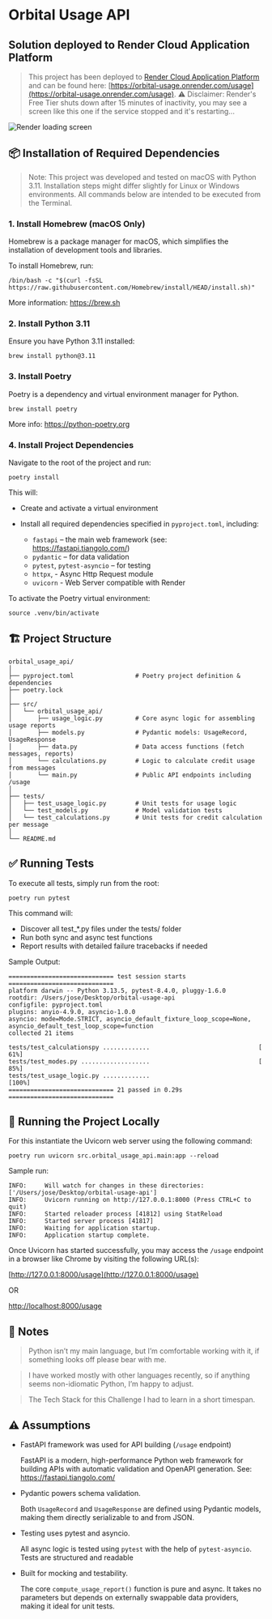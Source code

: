 # Orbital Usage API

## Solution deployed to Render Cloud Application Platform

> This project has been deployed to [Render Cloud Application Platform](https://render.com/) and can be found here: [https://orbital-usage.onrender.com/usage](https://orbital-usage.onrender.com/usage). ⚠️ Disclaimer: Render's Free Tier shuts down after 15 minutes of inactivity, you may see  a screen like this one if the service stopped and it's restarting...

![Render loading screen](https://i.ibb.co/GQ5bNgnd/application-loading.jpg)

## 📦 Installation of Required Dependencies

> Note: This project was developed and tested on macOS with Python 3.11. Installation steps might differ slightly for Linux or Windows environments. All commands below are intended to be executed from the Terminal.

### 1. Install Homebrew (macOS Only)

Homebrew is a package manager for macOS, which simplifies the installation of development tools and libraries.

To install Homebrew, run:

```
/bin/bash -c "$(curl -fsSL https://raw.githubusercontent.com/Homebrew/install/HEAD/install.sh)"
```
More information: https://brew.sh

### 2. Install Python 3.11

Ensure you have Python 3.11 installed:

```
brew install python@3.11
```

### 3. Install Poetry

Poetry is a dependency and virtual environment manager for Python.

```
brew install poetry
```

More info: https://python-poetry.org

### 4. Install Project Dependencies

Navigate to the root of the project and run:

```
poetry install
```

This will:

- Create and activate a virtual environment
- Install all required dependencies specified in `pyproject.toml`, including:

  - `fastapi` – the main web framework (see: https://fastapi.tiangolo.com/)
  - `pydantic` – for data validation
  - `pytest`, `pytest-asyncio` – for testing
  - `httpx`,  - Async Http Request module
  - `uvicorn` - Web Server compatible with Render

To activate the Poetry virtual environment:

```
source .venv/bin/activate
```

## 🏗️ Project Structure

```
orbital_usage_api/
│
├── pyproject.toml                 # Poetry project definition & dependencies
├── poetry.lock
│
├── src/
│   └── orbital_usage_api/
│       ├── usage_logic.py         # Core async logic for assembling usage reports
│       ├── models.py              # Pydantic models: UsageRecord, UsageResponse
│       ├── data.py                # Data access functions (fetch messages, reports)
│       └── calculations.py        # Logic to calculate credit usage from messages
│       └── main.py                # Public API endpoints including /usage
│
├── tests/
│   ├── test_usage_logic.py        # Unit tests for usage logic
│   └── test_models.py             # Model validation tests
│   └── test_calculations.py       # Unit tests for credit calculation per message
│
└── README.md
```
## ✅ Running Tests

To execute all tests, simply run from the root:

```
poetry run pytest
```

This command will:

- Discover all test_*.py files under the tests/ folder
- Run both sync and async test functions
- Report results with detailed failure tracebacks if needed

Sample Output:

```
============================= test session starts =============================
platform darwin -- Python 3.13.5, pytest-8.4.0, pluggy-1.6.0
rootdir: /Users/jose/Desktop/orbital-usage-api
configfile: pyproject.toml
plugins: anyio-4.9.0, asyncio-1.0.0
asyncio: mode=Mode.STRICT, asyncio_default_fixture_loop_scope=None, asyncio_default_test_loop_scope=function
collected 21 items

tests/test_calculationspy .............                              [ 61%]
tests/test_modes.py ...................                              [ 85%]
tests/test_usage_logic.py .............                              [100%]
============================= 21 passed in 0.29s =============================
```

## 🚀 Running the Project Locally

For this instantiate the Uvicorn web server using the following command:

```
poetry run uvicorn src.orbital_usage_api.main:app --reload
```

Sample run:

```
INFO:     Will watch for changes in these directories: ['/Users/jose/Desktop/orbital-usage-api']
INFO:     Uvicorn running on http://127.0.0.1:8000 (Press CTRL+C to quit)
INFO:     Started reloader process [41812] using StatReload
INFO:     Started server process [41817]
INFO:     Waiting for application startup.
INFO:     Application startup complete.
```

Once Uvicorn has started successfully, you may access the `/usage` endpoint in a browser like Chrome by visiting the following URL(s):

[http://127.0.0.1:8000/usage](http://127.0.0.1:8000/usage)

OR

[http://localhost:8000/usage](http://localhost:8000/usage)

## 📝 Notes

> Python isn’t my main language, but I’m comfortable working with it, if something looks off please bear with me.

> I have worked mostly with other languages recently, so if anything seems non-idiomatic Python, I’m happy to adjust.

> The Tech Stack for this Challenge I had to learn in a short timespan.

## ⚠️ Assumptions

- FastAPI framework was used for API building (`/usage` endpoint)

  FastAPI is a modern, high-performance Python web framework for building APIs with automatic validation and OpenAPI generation. See: https://fastapi.tiangolo.com/

- Pydantic powers schema validation.

  Both `UsageRecord` and `UsageResponse` are defined using Pydantic models, making them directly serializable to and from JSON.

- Testing uses pytest and asyncio.

  All async logic is tested using `pytest` with the help of `pytest-asyncio`. Tests are structured and readable

- Built for mocking and testability.

  The core `compute_usage_report()` function is pure and async. It takes no parameters but depends on externally swappable data providers, making it ideal for unit tests.